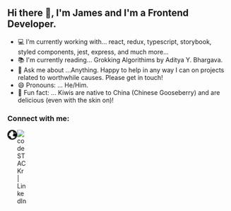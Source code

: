 <!-- [![Header](https://i.ibb.co/x5Z7JRV/Screenshot-2020-11-18-at-21-31-11.png "Header")](https://some-url.dev/) -->

## Hi there 👋, I'm James and I'm a Frontend Developer.
<!-- - 🌱 I’m currently studying... Angular -->
- 💻 I’m currently working with... react, redux, typescript, storybook, styled components, jest, express, and much more...
- 📚 I'm currently reading... Grokking Algorithims by Aditya Y. Bhargava.
- 💬 Ask me about ...Anything. Happy to help in any way I can on projects related to worthwhile causes. Please get in touch! 
- 😄 Pronouns: ... He/Him.
- 🥝 Fun fact: ... Kiwis are native to China (Chinese Gooseberry) and are delicious (even with the skin on)! 

### Connect with me:

[<img align="left" alt="my portfolio" width="22px" src="https://raw.githubusercontent.com/iconic/open-iconic/master/svg/globe.svg" />][website]
[<img align="left" alt="codeSTACKr | LinkedIn" width="22px" src="https://cdn.jsdelivr.net/npm/simple-icons@v3/icons/linkedin.svg" />][linkedin]

<!-- Links -->
[website]: https://jamesbrignull.com
[linkedin]: https://www.linkedin.com/in/james-brignull-049945183/

<!--
**jamesbrignull/jamesbrignull** is a ✨ _special_ ✨ repository because its `README.md` (this file) appears on your GitHub profile.

Here are some ideas to get you started:

- 🔭 I’m currently working on ...
- 🌱 I’m currently learning ...
- 👯 I’m looking to collaborate on ...
- 🤔 I’m looking for help with ...
- 💬 Ask me about ...
- 📫 How to reach me: ...
- 😄 Pronouns: ...
- ⚡ Fun fact: ...
-->
